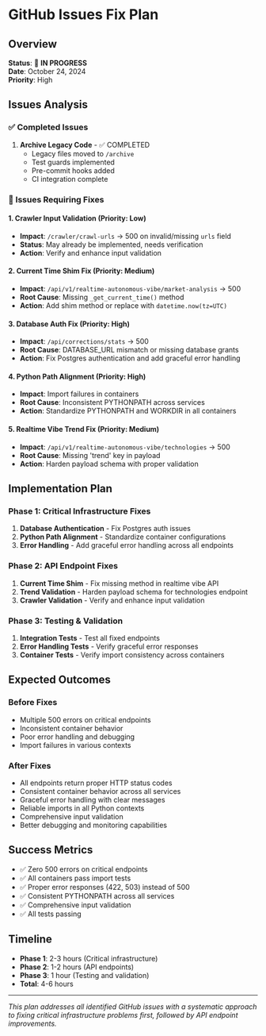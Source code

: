 # GitHub Issues Fix Plan

## Overview
**Status**: 🔧 **IN PROGRESS**  
**Date**: October 24, 2024  
**Priority**: High  

## Issues Analysis

### ✅ Completed Issues
1. **Archive Legacy Code** - ✅ COMPLETED
   - Legacy files moved to `/archive`
   - Test guards implemented
   - Pre-commit hooks added
   - CI integration complete

### 🔧 Issues Requiring Fixes

#### 1. **Crawler Input Validation** (Priority: Low)
- **Impact**: `/crawler/crawl-urls` → 500 on invalid/missing `urls` field
- **Status**: May already be implemented, needs verification
- **Action**: Verify and enhance input validation

#### 2. **Current Time Shim Fix** (Priority: Medium)
- **Impact**: `/api/v1/realtime-autonomous-vibe/market-analysis` → 500
- **Root Cause**: Missing `_get_current_time()` method
- **Action**: Add shim method or replace with `datetime.now(tz=UTC)`

#### 3. **Database Auth Fix** (Priority: High)
- **Impact**: `/api/corrections/stats` → 500
- **Root Cause**: DATABASE_URL mismatch or missing database grants
- **Action**: Fix Postgres authentication and add graceful error handling

#### 4. **Python Path Alignment** (Priority: High)
- **Impact**: Import failures in containers
- **Root Cause**: Inconsistent PYTHONPATH across services
- **Action**: Standardize PYTHONPATH and WORKDIR in all containers

#### 5. **Realtime Vibe Trend Fix** (Priority: Medium)
- **Impact**: `/api/v1/realtime-autonomous-vibe/technologies` → 500
- **Root Cause**: Missing 'trend' key in payload
- **Action**: Harden payload schema with proper validation

## Implementation Plan

### Phase 1: Critical Infrastructure Fixes
1. **Database Authentication** - Fix Postgres auth issues
2. **Python Path Alignment** - Standardize container configurations
3. **Error Handling** - Add graceful error handling across all endpoints

### Phase 2: API Endpoint Fixes
1. **Current Time Shim** - Fix missing method in realtime vibe API
2. **Trend Validation** - Harden payload schema for technologies endpoint
3. **Crawler Validation** - Verify and enhance input validation

### Phase 3: Testing & Validation
1. **Integration Tests** - Test all fixed endpoints
2. **Error Handling Tests** - Verify graceful error responses
3. **Container Tests** - Verify import consistency across containers

## Expected Outcomes

### Before Fixes
- Multiple 500 errors on critical endpoints
- Inconsistent container behavior
- Poor error handling and debugging
- Import failures in various contexts

### After Fixes
- All endpoints return proper HTTP status codes
- Consistent container behavior across all services
- Graceful error handling with clear messages
- Reliable imports in all Python contexts
- Comprehensive input validation
- Better debugging and monitoring capabilities

## Success Metrics
- ✅ Zero 500 errors on critical endpoints
- ✅ All containers pass import tests
- ✅ Proper error responses (422, 503) instead of 500
- ✅ Consistent PYTHONPATH across all services
- ✅ Comprehensive input validation
- ✅ All tests passing

## Timeline
- **Phase 1**: 2-3 hours (Critical infrastructure)
- **Phase 2**: 1-2 hours (API endpoints)
- **Phase 3**: 1 hour (Testing and validation)
- **Total**: 4-6 hours

---

*This plan addresses all identified GitHub issues with a systematic approach to fixing critical infrastructure problems first, followed by API endpoint improvements.*